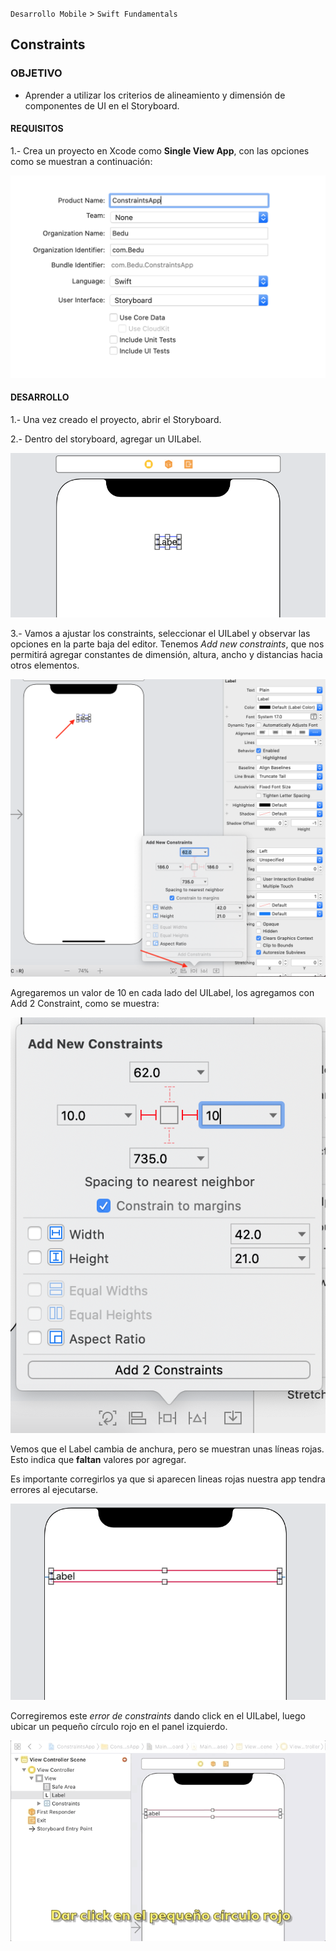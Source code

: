 
`Desarrollo Mobile` > `Swift Fundamentals`


## Constraints


### OBJETIVO

- Aprender a utilizar los criterios de alineamiento y dimensión de componentes de UI en el Storyboard.

#### REQUISITOS

1.- Crea un proyecto en Xcode como **Single View App**, con las opciones como se muestran a continuación:

![](0.png)

#### DESARROLLO

1.- Una vez creado el proyecto, abrir el Storyboard.

2.- Dentro del storyboard, agregar un UILabel.

![](1.png)

3.- Vamos a ajustar los constraints, seleccionar el UILabel y observar las opciones en la parte baja del editor.
Tenemos  *Add new constraints*, que nos permitirá agregar constantes de dimensión, altura, ancho y distancias hacia otros elementos.

![](2.png)

Agregaremos un valor de 10 en cada lado del UILabel, los agregamos con Add 2 Constraint, como se muestra:

![](3-1.png)

Vemos que el Label cambia de anchura, pero se muestran unas líneas rojas. Esto indica que **faltan** valores por agregar. 

Es importante corregirlos ya que si aparecen lineas rojas nuestra app tendra errores al ejecutarse.

![](3-2.png)


Corregiremos este *error de constraints* dando click en el UILabel, luego ubicar un pequeño círculo rojo en el panel izquierdo.

![](4.gif)



